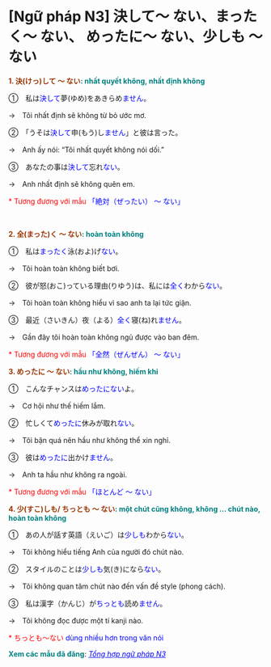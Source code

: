 # [Ngữ pháp N3] 決して～ ない、まったく～ ない、 めったに～ ない、少しも ～ ない
<div class="entry-content">
<p><strong><span style="color: #008080;"><span style="color: #993300;">1. 決(けっ)して ～ ない</span>: nhất quyết không, nhất định không</span></strong></p>
<p>①　私は<span style="color: #0000ff;">決して</span>夢(ゆめ)をあきらめ<span style="color: #0000ff;">ません</span>。</p>
<p>→　Tôi nhất định sẽ không từ bỏ ước mơ.</p>
<p>②　「うそは<span style="color: #0000ff;">決して</span>申(もう)し<span style="color: #0000ff;">ません</span>」と彼は言った。</p>
<p>→　Anh ấy nói: “Tôi nhất quyết không nói dối.”</p>
<p>③　あなたの事は<span style="color: #0000ff;">決して</span>忘れ<span style="color: #0000ff;">ない</span>。</p>
<p>→　Anh nhất định sẽ không quên em.</p>
<p><span style="color: #ff0000;">* Tương đương với mẫu <span style="color: #0000ff;">「絶対（ぜったい） ～ ない」</span></span></p>

<br/>
</p>
<p><strong><span style="color: #008080;"><span style="color: #993300;">2. 全(まった)く ～ ない</span>: hoàn toàn không</span></strong></p>
<p>①　私は<span style="color: #0000ff;">まったく</span>泳(およ)げ<span style="color: #0000ff;">ない</span>。</p>
<p>→　Tôi hoàn toàn không biết bơi.</p>
<p>②　彼が怒(おこ)っている理由(りゆう)は、私には<span style="color: #0000ff;">全く</span>わから<span style="color: #0000ff;">ない</span>。</p>
<p>→　Tôi hoàn toàn không hiểu vì sao anh ta lại tức giận.</p>
<p>③　最近（さいきん）夜（よる）<span style="color: #0000ff;">全く</span>寝(ね)れ<span style="color: #0000ff;">ません</span>。</p>
<p>→　Gần đây tôi hoàn toàn không ngủ được vào ban đêm.</p>
<p><span style="color: #0000ff;"><span style="color: #ff0000;">* Tương đương với mẫu </span>「全然（ぜんぜん） ～ ない」</span></p>
<p><strong><span style="color: #008080;"><span style="color: #993300;">3. めったに ～ ない</span>: hầu như không, hiếm khi</span></strong></p>
<p>①　こんなチャンスは<span style="color: #0000ff;">めったにない</span>よ。</p>
<p>→　Cơ hội như thế hiếm lắm.</p>
<p>②　忙しくて<span style="color: #0000ff;">めったに</span>休みが取れ<span style="color: #0000ff;">ない</span>。</p>
<p>→　Tôi bận quá nên hầu như không thể xin nghỉ.</p>
<p>③　彼は<span style="color: #0000ff;">めったに</span>出かけ<span style="color: #0000ff;">ません</span>。</p>
<p>→　Anh ta hầu như không ra ngoài.</p>
<p><span style="color: #0000ff;"><span style="color: #ff0000;">* Tương đương với mẫu </span>「ほとんど ～ ない」</span></p>
<p><strong><span style="color: #008080;"><span style="color: #993300;">4. 少(すこ)しも/ ちっとも ～ ない</span>: một chút cũng không, không … chút nào, hoàn toàn không</span></strong></p>
<p>①　あの人が話す英語（えいご）は<span style="color: #0000ff;">少しも</span>わから<span style="color: #0000ff;">ない</span>。</p>
<p>→　Tôi không hiểu tiếng Anh của người đó chút nào.</p>
<p>②　スタイルのことは<span style="color: #0000ff;">少しも</span>気(き)になら<span style="color: #0000ff;">ない</span>。</p>
<p>→　Tôi không quan tâm chút nào đến vấn đề style (phong cách).</p>
<p>③　私は漢字（かんじ）が<span style="color: #0000ff;">ちっとも</span>読め<span style="color: #0000ff;">ません</span>。</p>
<p>→　Tôi không đọc được một tí kanji nào.</p>
<p><span style="color: #0000ff;"><span style="color: #ff0000;">* ちっとも～ない</span> dùng nhiều hơn trong văn nói</span></p>
<p><strong><span style="color: #008080;">Xem các mẫu đã đăng</span></strong>: <span style="color: #0000ff;"><em><a href="https://bikae.net/ngu-phap/tong-hop-ngu-phap-n3/" style="color: #0000ff;" target="_blank">Tổng hợp ngữ pháp N3</a></em></span></p>

</div>